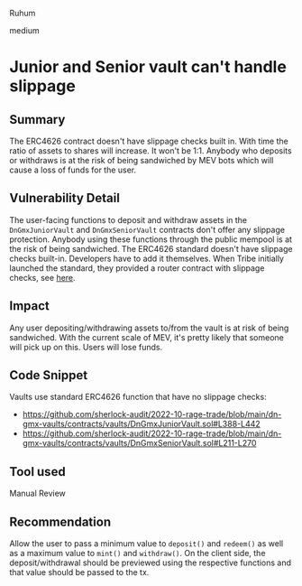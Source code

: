 Ruhum

medium

# Junior and Senior vault can't handle slippage

## Summary
The ERC4626 contract doesn't have slippage checks built in. With time the ratio of assets to shares will increase. It won't be 1:1. Anybody who deposits or withdraws is at the risk of being sandwiched by MEV bots which will cause a loss of funds for the user.

## Vulnerability Detail
The user-facing functions to deposit and withdraw assets in the `DnGmxJuniorVault` and `DnGmxSeniorVault` contracts don't offer any slippage protection. Anybody using these functions through the public mempool is at the risk of being sandwiched. The ERC4626 standard doesn't have slippage checks built-in. Developers have to add it themselves. When Tribe initially launched the standard, they provided a router contract with slippage checks, see [here](https://github.com/fei-protocol/ERC4626/blob/main/src/ERC4626RouterBase.sol#L20). 

## Impact
Any user depositing/withdrawing assets to/from the vault is at risk of being sandwiched. With the current scale of MEV, it's pretty likely that someone will pick up on this. Users will lose funds.

## Code Snippet
Vaults use standard ERC4626 function that have no slippage checks:
- https://github.com/sherlock-audit/2022-10-rage-trade/blob/main/dn-gmx-vaults/contracts/vaults/DnGmxJuniorVault.sol#L388-L442
- https://github.com/sherlock-audit/2022-10-rage-trade/blob/main/dn-gmx-vaults/contracts/vaults/DnGmxSeniorVault.sol#L211-L270

## Tool used

Manual Review

## Recommendation
Allow the user to pass a minimum value to `deposit()` and `redeem()` as well as a maximum value to `mint()` and `withdraw()`. On the client side, the deposit/withdrawal should be previewed using the respective functions and that value should be passed to the tx.
